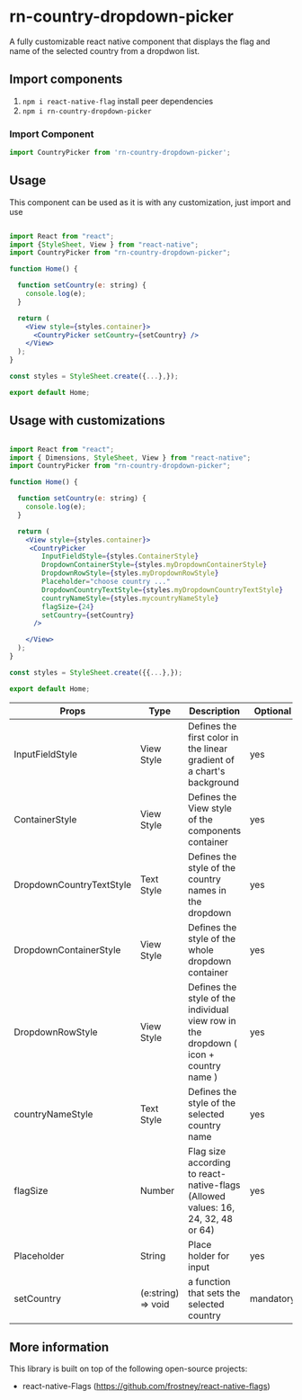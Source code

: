 # rn-country-dropdown-picker

A fully customizable react native component that displays the flag and name of the selected country from a dropdwon list.


## Import components

1. `npm i react-native-flag` install peer dependencies
2. `npm i rn-country-dropdown-picker`



### Import Component
```javascript
import CountryPicker from 'rn-country-dropdown-picker';

```

## Usage

This component can be used as it is with any customization, just import and use

```jsx

import React from "react";
import {StyleSheet, View } from "react-native";
import CountryPicker from "rn-country-dropdown-picker";

function Home() {

  function setCountry(e: string) {
    console.log(e);
  }

  return (
    <View style={styles.container}>
      <CountryPicker setCountry={setCountry} />
    </View>
  );
}

const styles = StyleSheet.create({...},});

export default Home;


```

## Usage with customizations

```jsx

import React from "react";
import { Dimensions, StyleSheet, View } from "react-native";
import CountryPicker from "rn-country-dropdown-picker";

function Home() {

  function setCountry(e: string) {
    console.log(e);
  }

  return (
    <View style={styles.container}>
     <CountryPicker
        InputFieldStyle={styles.ContainerStyle}
        DropdownContainerStyle={styles.myDropdownContainerStyle}
        DropdownRowStyle={styles.myDropdownRowStyle}
        Placeholder="choose country ..."
        DropdownCountryTextStyle={styles.myDropdownCountryTextStyle}
        countryNameStyle={styles.mycountryNameStyle}
        flagSize={24}
        setCountry={setCountry}
      />

    </View>
  );
}

const styles = StyleSheet.create({{...},});

export default Home;


```

| Props                         | Type               | Description                                                                 	          |  Optional      |
| ----------------------------- | ------------------ | -------------------------------------------------------------------------------------- | -------------- |
| InputFieldStyle		            | View Style	       | Defines the first color in the linear gradient of a chart's background   	            |      yes       |
| ContainerStyle                | View Style         | Defines the View style of the components container    				                          |      yes       |
| DropdownCountryTextStyle      | Text Style         | Defines the style of the country names in the dropdown    			                        |      yes       |
| DropdownContainerStyle	      | View Style         | Defines the style of the whole dropdown container        			                        |      yes       |
| DropdownRowStyle		          | View Style         | Defines the style of the individual view row in the dropdown ( icon + country name )   |      yes       |
| countryNameStyle	          	| Text Style         | Defines the style of the selected country name  					                              |      yes       |
| flagSize			                | Number             | Flag size according to react-native-flags  (Allowed values: 16, 24, 32, 48 or 64)      |      yes       |
| Placeholder                   | String             | Place holder for input                                                                 |      yes       |
| setCountry	                  | (e:string) => void | a function that sets the selected country                                              |    mandatory   |

## More information

This library is built on top of the following open-source projects:

- react-native-Flags (https://github.com/frostney/react-native-flags)
